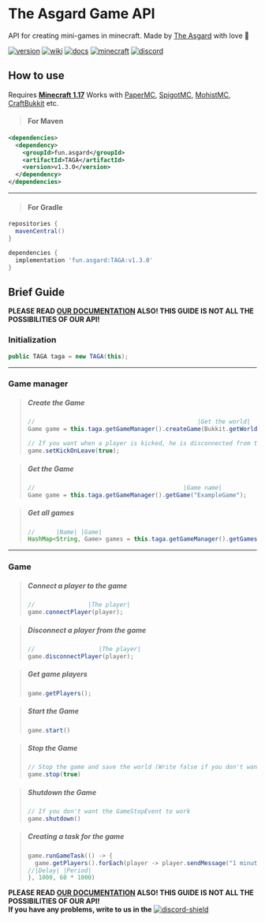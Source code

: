 
# The Asgard Game API

API for creating mini-games in minecraft.
Made by [The Asgard](https://asgrad.fun/) with love 💙 

[discord-invite]: https://discord.gg/QXSGvGrzDj
[discord-shield]: https://discord.com/api/guilds/646285836500860929/widget.png

[discord]: https://img.shields.io/badge/Our-discord-blue?style=for-the-badge&logo=discord

[version]: https://img.shields.io/badge/Version-v1.3.0-success?style=for-the-badge&logo=wiki
[download]: #how-to-use

[wiki]: https://img.shields.io/badge/-Our%20wiki-yellow?style=for-the-badge&logo=wiki
[wiki-url]: https://github.com/TheAsgard/TAGA/wiki

[docs]: https://img.shields.io/badge/Our%20documentation-v1.2.0-important?style=for-the-badge&logo=wiki
[docs-url]: https://github.com/TheAsgard/TAGA/wiki/Documentation

[minecraft]: https://img.shields.io/badge/Minecraft-1.17-red?style=for-the-badge&logo=mojang-studios
[minecraft-url]: https://www.minecraft.net/

[![version][]][download]
[![wiki][]][wiki-url]
[![docs][]][docs-url]
[![minecraft][]][minecraft-url]
[![discord][]][discord-invite]

[papermc-url]: https://papermc.io/
[spigotmc-url]: https://www.spigotmc.org/
[mohist-url]: https://mohistmc.com/
[bukkit-url]: https://getbukkit.org/

## How to use

Requires [**Minecraft 1.17**][minecraft-url]
Works with [PaperMC][papermc-url], [SpigotMC][spigotmc-url], [MohistMC][mohist-url], [CraftBukkit][bukkit-url] etc. 

> #### For Maven
```xml
<dependencies>
  <dependency>
    <groupId>fun.asgard</groupId>
    <artifactId>TAGA</artifactId>
    <version>v1.3.0</version>
  </dependency>
</dependencies>  
```

____

> #### For Gradle
```gradle
repositories {
  mavenCentral()
}
```
```gradle
dependencies {
  implementation 'fun.asgard:TAGA:v1.3.0'
}
```

## Brief Guide

**PLEASE READ [OUR DOCUMENTATION][docs-url] ALSO! THIS GUIDE IS NOT ALL THE POSSIBILITIES OF OUR API!**

### Initialization

```java
public TAGA taga = new TAGA(this);    
```

____

### Game manager

> ##### Create the Game
> ```java
> //                                              |Get the world|         |Game name|    |Game time|
> Game game = this.taga.getGameManager().createGame(Bukkit.getWorld("world"), "ExampleGame", 5 * 60 * 1000);
> 
> // If you want when a player is kicked, he is disconnected from the game ( Default is false )
> game.setKickOnLeave(true);
> ```

> ##### Get the Game
> ```java
> //                                          |Game name|
> Game game = this.taga.getGameManager().getGame("ExampleGame");
> ```

> ##### Get all games
> ```java
> //      |Name| |Game|
> HashMap<String, Game> games = this.taga.getGameManager().getGames();
> ```

____

### Game

> ##### Connect a player to the game
> ```java
> //               |The player|
> game.connectPlayer(player);
> ```

> ##### Disconnect a player from the game
> ```java
> //                  |The player|
> game.disconnectPlayer(player);
> ```

> ##### Get game players
> ```java
> game.getPlayers();
> ```

> ##### Start the Game
> ```java
> game.start()
> ```

> ##### Stop the Game
> ```java
> // Stop the game and save the world (Write false if you don't want to save the world)
> game.stop(true)
> ```

> ##### Shutdown the Game
> ```java
> // If you don't want the GameStopEvent to work
> game.shutdown()
> ```

> ##### Creating a task for the game
> ```java
> game.runGameTask(() -> {
>   game.getPlayers().forEach(player -> player.sendMessage("1 minute of the game has passed"))
> //|Delay| |Period|
> }, 1000, 60 * 1000)
> ```

**PLEASE READ [OUR DOCUMENTATION][docs-url] ALSO! THIS GUIDE IS NOT ALL THE POSSIBILITIES OF OUR API!**</br>
**If you have any problems, write to us in the** 
[ ![discord-shield][] ][discord-invite]

